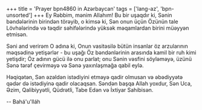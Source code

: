 +++
title = 'Prayer bpn4860 in Azərbaycan'
tags = ['lang-az', 'bpn-unsorted']
+++
Ey Rəbbim, mənim Allahım! Bu bir uşaqdır ki, Sənin bəndələrinin birindən törəyib, o kimsə ki, Sən onun üçün Özünün tale Lövhələrində və təqdir səhifələrində yüksək məqamlardan birini müəyyən etmisən.

Səni and verirəm O adına ki, Onun vasitəsilə bütün insanlar öz arzularının məqsədinə yetişərlər - bu uşağı Öz bəndənlərinin arasında kamil bir ruh kimi yetişdir; Öz adının gücü ilə onu parlat; onu Sənin vəsfini söyləməyə, üzünü Sənə tərəf çevirməyə və Sənə yaxınlaşmağa qabil eylə.

Həqiqətən, Sən əzəldən istədiyini etməyə qadir olmusan və əbədiyyətə qədər də istədiyinə qadir olacaqsan. Səndən başqa Allah yoxdur, Sən Uca, Əzim, Qalibiyyətli, Qüdrətli, Tabe Edən və İxtiyar Sahibisən.

-- Bahá'u'lláh
